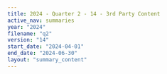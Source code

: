 ```yaml
---
title: 2024 - Quarter 2 - 14 - 3rd Party Content
active_nav: summaries
year: "2024"
filename: "q2"
version: "14"
start_date: "2024-04-01"
end_date: "2024-06-30"
layout: "summary_content"
---
```

